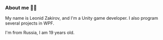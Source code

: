 ### About me 👨‍💻

My name is Leonid Zakirov, and I'm a Unity game developer.
I also program several projects in WPF.

I'm from Russia, I am 19 years old.
